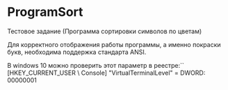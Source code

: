 # ProgramSort
Тестовое задание (Программа сортировки символов по цветам)

Для корректного отображения работы программы, а именно покраски букв,
необходима поддержка стандарта ANSI.

В windows 10 можно проверить этот параметр в реестре:``
[HKEY_CURRENT_USER \ Console] "VirtualTerminalLevel" = DWORD: 00000001
